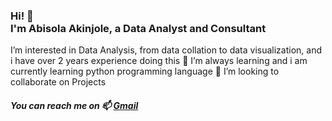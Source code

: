 <h3>Hi! 👋<br>I'm Abisola Akinjole, a Data Analyst and Consultant</h3>
I’m interested in Data Analysis, from data collation to data visualization, and i have over 2 years experience doing this
🌱 I’m always learning and i am currently learning python programming language
💞️ I’m looking to collaborate on Projects
 <h5>You can reach me on  📫 <a href="abisolaaj@gmail.com">Gmail</a></h5>



<!---
abisola-joy/abisola-joy is a ✨ special ✨ repository because its `README.md` (this file) appears on your GitHub profile.
You can click the Preview link to take a look at your changes.
--->
